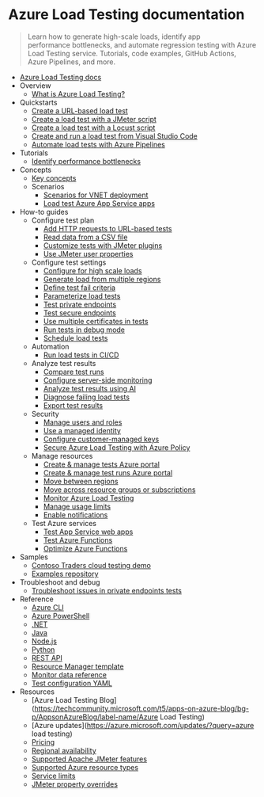 # Azure Load Testing documentation
> Learn how to generate high-scale loads, identify app performance bottlenecks, and automate regression testing with Azure Load Testing service. Tutorials, code examples, GitHub Actions, Azure Pipelines, and more.
  - [Azure Load Testing docs](https://learn.microsoft.com/en-us/azure/load-testing/)
  - Overview
    - [What is Azure Load Testing?](https://learn.microsoft.com/en-us/azure/load-testing/overview-what-is-azure-load-testing)
  - Quickstarts
    - [Create a URL-based load test](https://learn.microsoft.com/en-us/azure/load-testing/quickstart-create-and-run-load-test)
    - [Create a load test with a JMeter script](https://learn.microsoft.com/en-us/azure/load-testing/how-to-create-and-run-load-test-with-JMeter-script)
    - [Create a load test with a Locust script](https://learn.microsoft.com/en-us/azure/load-testing/quickstart-create-run-load-test-with-locust)
    - [Create and run a load test from Visual Studio Code](https://learn.microsoft.com/en-us/azure/load-testing/quickstart-create-run-load-tests-from-visual-studio-code)
    - [Automate load tests with Azure Pipelines](https://learn.microsoft.com/en-us/azure/load-testing/quickstart-add-load-test-cicd)
  - Tutorials
    - [Identify performance bottlenecks](https://learn.microsoft.com/en-us/azure/load-testing/tutorial-identify-bottlenecks-azure-portal)
  - Concepts
    - [Key concepts](https://learn.microsoft.com/en-us/azure/load-testing/concept-load-testing-concepts)
    - Scenarios
      - [Scenarios for VNET deployment](https://learn.microsoft.com/en-us/azure/load-testing/concept-azure-load-testing-vnet-injection)
      - [Load test Azure App Service apps](https://learn.microsoft.com/en-us/azure/load-testing/concept-load-test-app-service)
  - How-to guides
    - Configure test plan
      - [Add HTTP requests to URL-based tests](https://learn.microsoft.com/en-us/azure/load-testing/how-to-add-requests-to-url-based-test)
      - [Read data from a CSV file](https://learn.microsoft.com/en-us/azure/load-testing/how-to-read-csv-data)
      - [Customize tests with JMeter plugins](https://learn.microsoft.com/en-us/azure/load-testing/how-to-use-jmeter-plugins)
      - [Use JMeter user properties](https://learn.microsoft.com/en-us/azure/load-testing/how-to-configure-user-properties)
    - Configure test settings
      - [Configure for high scale loads](https://learn.microsoft.com/en-us/azure/load-testing/how-to-high-scale-load)
      - [Generate load from multiple regions](https://learn.microsoft.com/en-us/azure/load-testing/how-to-generate-load-from-multiple-regions)
      - [Define test fail criteria](https://learn.microsoft.com/en-us/azure/load-testing/how-to-define-test-criteria)
      - [Parameterize load tests](https://learn.microsoft.com/en-us/azure/load-testing/how-to-parameterize-load-tests)
      - [Test private endpoints](https://learn.microsoft.com/en-us/azure/load-testing/how-to-test-private-endpoint)
      - [Test secure endpoints](https://learn.microsoft.com/en-us/azure/load-testing/how-to-test-secured-endpoints)
      - [Use multiple certificates in tests](https://learn.microsoft.com/en-us/azure/load-testing/how-to-use-multiple-certificates)
      - [Run tests in debug mode](https://learn.microsoft.com/en-us/azure/load-testing/how-to-run-tests-in-debug-mode)
      - [Schedule load tests](https://learn.microsoft.com/en-us/azure/load-testing/how-to-schedule-tests)
    - Automation
      - [Run load tests in CI/CD](https://learn.microsoft.com/en-us/azure/load-testing/how-to-configure-load-test-cicd)
    - Analyze test results
      - [Compare test runs](https://learn.microsoft.com/en-us/azure/load-testing/how-to-compare-multiple-test-runs)
      - [Configure server-side monitoring](https://learn.microsoft.com/en-us/azure/load-testing/how-to-monitor-server-side-metrics)
      - [Analyze test results using AI](https://learn.microsoft.com/en-us/azure/load-testing/how-to-analyze-test-results-using-actionable-insights)
      - [Diagnose failing load tests](https://learn.microsoft.com/en-us/azure/load-testing/how-to-diagnose-failing-load-test)
      - [Export test results](https://learn.microsoft.com/en-us/azure/load-testing/how-to-export-test-results)
    - Security
      - [Manage users and roles](https://learn.microsoft.com/en-us/azure/load-testing/how-to-assign-roles)
      - [Use a managed identity](https://learn.microsoft.com/en-us/azure/load-testing/how-to-use-a-managed-identity)
      - [Configure customer-managed keys](https://learn.microsoft.com/en-us/azure/load-testing/how-to-configure-customer-managed-keys)
      - [Secure Azure Load Testing with Azure Policy](https://learn.microsoft.com/en-us/azure/load-testing/how-to-use-azure-policy)
    - Manage resources
      - [Create & manage tests Azure portal](https://learn.microsoft.com/en-us/azure/load-testing/how-to-create-manage-test)
      - [Create & manage test runs Azure portal](https://learn.microsoft.com/en-us/azure/load-testing/how-to-create-manage-test-runs)
      - [Move between regions](https://learn.microsoft.com/en-us/azure/load-testing/how-to-move-between-regions)
      - [Move across resource groups or subscriptions](https://learn.microsoft.com/en-us/azure/load-testing/how-to-move-between-resource-groups-subscriptions)
      - [Monitor Azure Load Testing](https://learn.microsoft.com/en-us/azure/load-testing/monitor-load-testing)
      - [Manage usage limits](https://learn.microsoft.com/en-us/azure/load-testing/how-to-manage-usage-limits)
      - [Enable notifications](https://learn.microsoft.com/en-us/azure/load-testing/how-to-create-notification-rules)
    - Test Azure services
      - [Test App Service web apps](https://learn.microsoft.com/en-us/azure/load-testing/how-to-create-load-test-app-service)
      - [Test Azure Functions](https://learn.microsoft.com/en-us/azure/load-testing/how-to-create-load-test-function-app)
      - [Optimize Azure Functions](https://learn.microsoft.com/en-us/azure/load-testing/how-to-optimize-azure-functions)
  - Samples
    - [Contoso Traders cloud testing demo](https://github.com/microsoft/contosotraders-cloudtesting/)
    - [Examples repository](https://learn.microsoft.com/samples/?expanded=azure&products=azure-load-testing)
  - Troubleshoot and debug
    - [Troubleshoot issues in private endpoints tests](https://learn.microsoft.com/en-us/azure/load-testing/troubleshoot-private-endpoint-tests)
  - Reference
    - [Azure CLI](https://learn.microsoft.com/cli/azure/load)
    - [Azure PowerShell](https://learn.microsoft.com/powershell/module/az.loadtesting/)
    - [.NET](https://learn.microsoft.com/dotnet/api/overview/azure/load-testing)
    - [Java](https://learn.microsoft.com/java/api/overview/azure/load-testing)
    - [Node.js](https://learn.microsoft.com/javascript/api/overview/azure/load-testing)
    - [Python](https://learn.microsoft.com/python/api/overview/azure/load-testing)
    - [REST API](https://learn.microsoft.com/rest/api/loadtesting/)
    - [Resource Manager template](https://learn.microsoft.com/azure/templates/microsoft.loadtestservice/allversions)
    - [Monitor data reference](https://learn.microsoft.com/en-us/azure/load-testing/monitor-load-testing-reference)
    - [Test configuration YAML](https://learn.microsoft.com/en-us/azure/load-testing/reference-test-config-yaml)
  - Resources
    - [Azure Load Testing Blog](https://techcommunity.microsoft.com/t5/apps-on-azure-blog/bg-p/AppsonAzureBlog/label-name/Azure Load Testing)
    - [Azure updates](https://azure.microsoft.com/updates/?query=azure load testing)
    - [Pricing](https://azure.microsoft.com/pricing/details/load-testing/)
    - [Regional availability](https://azure.microsoft.com/explore/global-infrastructure/products-by-region/?products=load-testing)
    - [Supported Apache JMeter features](https://learn.microsoft.com/en-us/azure/load-testing/resource-jmeter-support)
    - [Supported Azure resource types](https://learn.microsoft.com/en-us/azure/load-testing/resource-supported-azure-resource-types)
    - [Service limits](https://learn.microsoft.com/en-us/azure/load-testing/resource-limits-quotas-capacity)
    - [JMeter property overrides](https://learn.microsoft.com/en-us/azure/load-testing/resource-jmeter-property-overrides)
